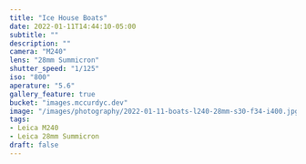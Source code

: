 ```yaml
---
title: "Ice House Boats"
date: 2022-01-11T14:44:10-05:00
subtitle: ""
description: ""
camera: "M240"
lens: "28mm Summicron"
shutter_speed: "1/125"
iso: "800"
aperature: "5.6"
gallery_feature: true
bucket: "images.mccurdyc.dev"
image: "/images/photography/2022-01-11-boats-l240-28mm-s30-f34-i400.jpg"
tags:
- Leica M240
- Leica 28mm Summicron
draft: false
---
```


